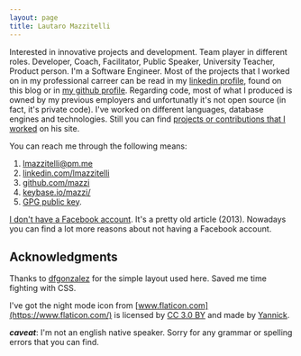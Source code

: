 ```yaml
---
layout: page
title: Lautaro Mazzitelli
---
```


Interested in innovative projects and development. Team player in different roles. Developer, Coach, Facilitator, Public Speaker, University Teacher, Product person.
I'm a Software Engineer. Most of the projects that I worked on in my professional carreer can be read in my
[linkedin profile](http://www.linkedin.com/in/lmazzitelli), found on this blog or in [my github profile](https://www.github.com/mazzi). Regarding code, most of what I produced is owned by my previous employers and unfortunatly it's not open source (in fact, it's private code). I've worked on different languages, database engines and technologies.
Still you can find [projects or contributions that I worked](https://mazzi.github.io/projects.html) on his site.

You can reach me through the following means:

1. <lmazzitelli@pm.me>
2. [linkedin.com/lmazzitelli](https://www.linkedin.com/in/lmazzitelli)
3. [github.com/mazzi](https://www.github.com/mazzi)
4. [keybase.io/mazzi/](https://keybase.io/mazzi/)
5. [GPG public key](./lmazzitelli.asc).

[I don't have a Facebook account](http://edition.cnn.com/2013/02/25/opinion/rushkoff-why-im-quitting-facebook). It's a pretty old article (2013). Nowadays you can find a lot more reasons about not having a Facebook account.

## Acknowledgments

Thanks to [dfgonzalez](http://www.dfgonzalez.com.ar) for the simple layout used here. Saved me time fighting with CSS.

I've got the night mode icon from [www.flaticon.com](https://www.flaticon.com/) is licensed by [CC 3.0 BY](http://creativecommons.org/licenses/by/3.0/) and made by [Yannick](https://www.flaticon.com/authors/yannick).

***caveat***: I'm not an english native speaker. Sorry for any grammar or spelling errors that you can find.
